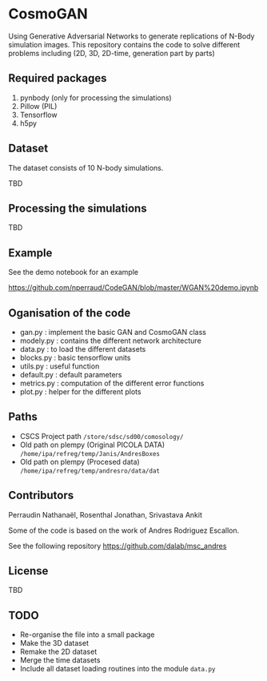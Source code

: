 # CosmoGAN

Using Generative Adversarial Networks to generate replications of N-Body simulation images. This repository contains the code to solve different problems including (2D, 3D, 2D-time, generation part by parts)

## Required packages

1. pynbody (only for processing the simulations)
2. Pillow (PIL)
3. Tensorflow
4. h5py

## Dataset

The dataset consists of 10 N-body simulations.

TBD

## Processing the simulations

TBD

## Example
See the demo notebook for an example

https://github.com/nperraud/CodeGAN/blob/master/WGAN%20demo.ipynb

## Oganisation of the code

* gan.py : implement the basic GAN and CosmoGAN class
* modely.py : contains the different network architecture
* data.py : to load the different datasets
* blocks.py : basic tensorflow units
* utils.py : useful function
* default.py : default parameters
* metrics.py : computation of the different error functions
* plot.py : helper for the different plots

## Paths
* CSCS Project path `/store/sdsc/sd00/comosology/`
* Old path on plempy (Original PICOLA DATA) `/home/ipa/refreg/temp/Janis/AndresBoxes`
* Old path on plempy (Procesed data) `/home/ipa/refreg/temp/andresro/data/dat`

## Contributors

Perraudin Nathanaël, Rosenthal Jonathan, Srivastava Ankit

Some of the code is based on the work of Andres Rodriguez Escallon.

See the following repository https://github.com/dalab/msc_andres

## License

TBD

## TODO

* Re-organise the file into a small package
* Make the 3D dataset
* Remake the 2D dataset
* Merge the time datasets
* Include all dataset loading routines into the module `data.py`
